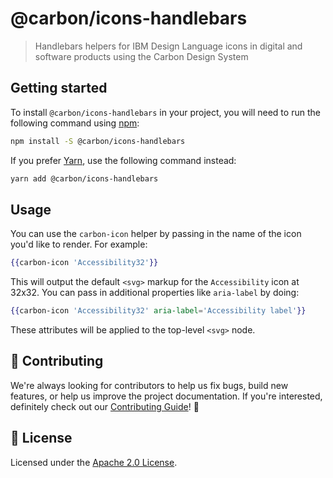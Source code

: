 # @carbon/icons-handlebars

> Handlebars helpers for IBM Design Language icons in digital and software
> products using the Carbon Design System

## Getting started

To install `@carbon/icons-handlebars` in your project, you will need to run the
following command using [npm](https://www.npmjs.com/):

```bash
npm install -S @carbon/icons-handlebars
```

If you prefer [Yarn](https://yarnpkg.com/en/), use the following command
instead:

```bash
yarn add @carbon/icons-handlebars
```

## Usage

You can use the `carbon-icon` helper by passing in the name of the icon you'd
like to render. For example:

```hbs
{{carbon-icon 'Accessibility32'}}
```

This will output the default `<svg>` markup for the `Accessibility` icon at
32x32. You can pass in additional properties like `aria-label` by doing:

```hbs
{{carbon-icon 'Accessibility32' aria-label='Accessibility label'}}
```

These attributes will be applied to the top-level `<svg>` node.

## 🙌 Contributing

We're always looking for contributors to help us fix bugs, build new features,
or help us improve the project documentation. If you're interested, definitely
check out our [Contributing Guide](/.github/CONTRIBUTING.md)! 👀

## 📝 License

Licensed under the [Apache 2.0 License](/LICENSE).
